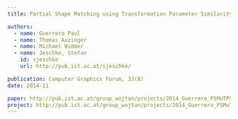 ```yaml
---
title: Partial Shape Matching using Transformation Parameter Similarity

authors:
  - name: Guerrero Paul
  - name: Thomas Auzinger
  - name: Michael Wimmer
  - name: Jeschke, Stefan
    id: sjeschke
    url: http://pub.ist.ac.at/sjeschke/

publication: Computer Graphics Forum, 33(8)
date: 2014-11

paper: http://pub.ist.ac.at/group_wojtan/projects/2014_Guerrero_PSMuTPS/Guerrero-2014-TPS-paper.pdf
project: http://pub.ist.ac.at/group_wojtan/projects/2014_Guerrero_PSMuTPS/index.html
---
```

